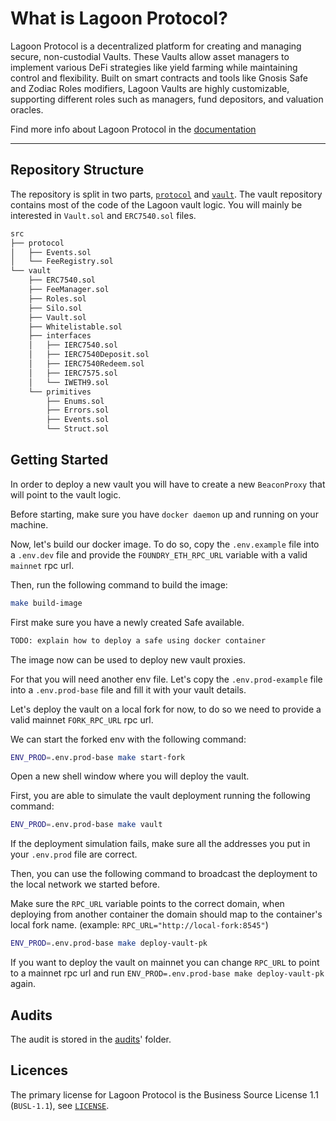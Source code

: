 # What is Lagoon Protocol?

Lagoon Protocol is a decentralized platform for creating and managing secure, non-custodial Vaults. These Vaults allow asset managers to implement various DeFi strategies like yield farming while maintaining control and flexibility. Built on smart contracts and tools like Gnosis Safe and Zodiac Roles modifiers, Lagoon Vaults are highly customizable, supporting different roles such as managers, fund depositors, and valuation oracles.

Find more info about Lagoon Protocol in the [documentation](https://docs.lagoon.finance/)

---

## Repository Structure

The repository is split in two parts, [`protocol`]('./protocol') and [`vault`]('./vault'). The vault repository contains most of the code of the Lagoon vault logic. You will mainly be interested in `Vault.sol` and `ERC7540.sol` files.

```bash
src
├── protocol
│   ├── Events.sol
│   └── FeeRegistry.sol
└── vault
    ├── ERC7540.sol
    ├── FeeManager.sol
    ├── Roles.sol
    ├── Silo.sol
    ├── Vault.sol
    ├── Whitelistable.sol
    ├── interfaces
    │   ├── IERC7540.sol
    │   ├── IERC7540Deposit.sol
    │   ├── IERC7540Redeem.sol
    │   ├── IERC7575.sol
    │   └── IWETH9.sol
    └── primitives
        ├── Enums.sol
        ├── Errors.sol
        ├── Events.sol
        └── Struct.sol
```

## Getting Started

In order to deploy a new vault you will have to create a new `BeaconProxy` that will point to the vault logic.

Before starting, make sure you have `docker daemon` up and running on your machine.

Now, let's build our docker image. To do so, copy the `.env.example` file into a `.env.dev` file and provide the `FOUNDRY_ETH_RPC_URL` variable with a valid `mainnet` rpc url.

Then, run the following command to build the image:

```bash
make build-image
```

First make sure you have a newly created Safe available.

```bash
TODO: explain how to deploy a safe using docker container
```

The image now can be used to deploy new vault proxies.

For that you will need another env file. Let's copy the `.env.prod-example` file into a `.env.prod-base` file and fill it with your vault details.

Let's deploy the vault on a local fork for now, to do so we need to provide a valid mainnet `FORK_RPC_URL` rpc url.

We can start the forked env with the following command:

```bash
ENV_PROD=.env.prod-base make start-fork
```

Open a new shell window where you will deploy the vault.

First, you are able to simulate the vault deployment running the following command:

```bash
ENV_PROD=.env.prod-base make vault
```

If the deployment simulation fails, make sure all the addresses you put in your `.env.prod` file are correct.

Then, you can use the following command to broadcast the deployment to the local network we started before.

Make sure the `RPC_URL` variable points to the correct domain, when deploying from another container the domain should map to the container's local fork name. (example: `RPC_URL="http://local-fork:8545"`)

```bash
ENV_PROD=.env.prod-base make deploy-vault-pk
```

If you want to deploy the vault on mainnet you can change `RPC_URL` to point to a mainnet rpc url and run `ENV_PROD=.env.prod-base make deploy-vault-pk` again.

## Audits

The audit is stored in the [audits](./audits/)' folder.

## Licences

The primary license for Lagoon Protocol is the Business Source License 1.1 (`BUSL-1.1`), see [`LICENSE`](./LICENSE).
